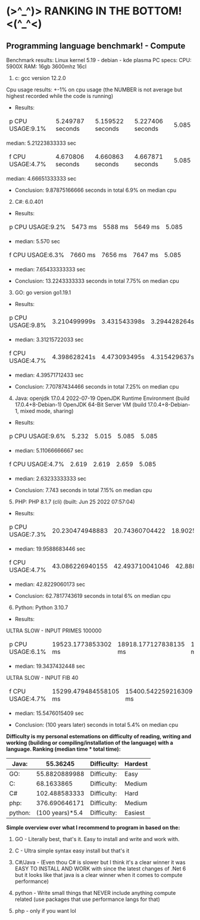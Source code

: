 <h1>(>^_^)> RANKING IN THE BOTTOM! <(^_^<)</h1>
<h2>Programming language benchmark! - Compute</h2>

Benchmark results: Linux kernel 5.19 - debian - kde plasma
PC specs:
CPU: 5900X
RAM: 16gb 3600mhz 16cl

1. c: gcc version 12.2.0

Cpu usage results: +-1% on cpu usage (the NUMBER is not average but highest recorded while the code is running)

* Results:

<table>
<thead>
  <tr>
    <td>p CPU USAGE:9.1%</td>
    <td>5.249787 seconds</td>
    <td>5.159522 seconds</td>
    <td>5.227406 seconds</td>
    <td>5.085</td>
  </tr>
</thead>
</table>

median: 5.21223833333 sec

<table>
<thead>
  <tr>
    <td>f CPU USAGE:4.7%</td>
    <td>4.670806 seconds</td>
    <td>4.660863 seconds</td>
    <td>4.667871 seconds</td>
    <td>5.085</td>
  </tr>
</thead>
</table>

median: 4.66651333333 sec

* Conclusion: 9.87875166666 seconds in total 6.9% on median cpu


2. C#: 6.0.401

* Results:

<table>
<thead>
  <tr>
    <td>p CPU USAGE:9.2%</td>
    <td>5473 ms</td>
    <td>5588 ms</td>
    <td>5649 ms</td>
    <td>5.085</td>
  </tr>
</thead>
</table>

- median: 5.570 sec

<table>
<thead>
  <tr>
    <td>f CPU USAGE:6.3%</td>
    <td>7660 ms</td>
    <td>7656 ms</td>
    <td>7647 ms</td>
    <td>5.085</td>
  </tr>
</thead>
</table>

- median: 7.65433333333 sec

* Conclusion: 13.2243333333 seconds in total 7.75% on median cpu


3. GO: go version go1.19.1

* Results:

<table>
<thead>
  <tr>
    <td>p CPU USAGE:9.8%</td>
    <td>3.210499999s</td>
    <td>3.431543398s</td>
    <td>3.294428264s</td>
    <td>5.085</td>
  </tr>
</thead>
</table>

- median: 3.31215722033 sec

<table>
<thead>
  <tr>
    <td>f CPU USAGE:4.7%</td>
    <td>4.398628241s</td>
    <td>4.473093495s</td>
    <td>4.315429637s</td>
    <td>5.085</td>
  </tr>
</thead>
</table>

- median: 4.39571712433 sec

* Conclusion: 7.70787434466 seconds in total 7.25% on median cpu


4. Java:
openjdk 17.0.4 2022-07-19
OpenJDK Runtime Environment (build 17.0.4+8-Debian-1)
OpenJDK 64-Bit Server VM (build 17.0.4+8-Debian-1, mixed mode, sharing)

* Results:

<table>
<thead>
  <tr>
    <td>p CPU USAGE:9.6%</td>
    <td>5.232</td>
    <td>5.015</td>
    <td>5.085</td>
    <td>5.085</td>
  </tr>
</thead>
</table>

- median: 5.11066666667 sec

<table>
<thead>
  <tr>
    <td>f CPU USAGE:4.7%</td>
    <td>2.619</td>
    <td>2.619</td>
    <td>2.659</td>
    <td>5.085</td>
  </tr>
</thead>
</table>

- median: 2.63233333333 sec

* Conclusion: 7.743 seconds in total 7.15% on median cpu


5. PHP: PHP 8.1.7 (cli) (built: Jun 25 2022 07:57:04)

* Results:

<table>
<thead>
  <tr>
    <td>p CPU USAGE:7.3%</td>
    <td>20.230474948883</td>
    <td>20.74360704422</td>
    <td>18.90252304077</td>
    <td>15942.782878875732 ms</td>
  </tr>
</thead>
</table>

- median: 19.9588683446 sec

<table>
<thead>
  <tr>
    <td>f CPU USAGE:4.7%</td>
    <td>43.086226940155</td>
    <td>42.493710041046</td>
    <td>42.888781070709</td>
    <td>15942.782878875732 ms</td>
  </tr>
</thead>
</table>

- median: 42.8229060173 sec

* Conclusion: 62.7817743619 seconds in total 6% on median cpu


6. Python: Python 3.10.7

* Results:

ULTRA SLOW - INPUT PRIMES 100000
<table>
<thead>
  <tr>
    <td>p CPU USAGE:6.1%</td>
    <td>19523.1773853302 ms</td>
    <td>18918.177127838135 ms</td>
    <td>19589.87522125244 ms</td>
    <td>15942.782878875732 ms</td>
  </tr>
</thead>
</table>

- median: 19.3437432448 sec

ULTRA SLOW - INPUT FIB 40
<table>
<thead>
  <tr>
    <td>f CPU USAGE:4.7%</td>
    <td>15299.479484558105 ms</td>
    <td>15400.542259216309 ms</td>
    <td>15942.782878875732 ms</td>
    <td>15942.782878875732 ms</td>
  </tr>
</thead>
</table>

- median: 15.5476015409 sec

* Conclusion: (100 years later) seconds in total 5.4% on median cpu



<strong>Difficulty is my personal estemations on difficulty of reading, writing and working (building or compiling/installation of the language) with a language.
Ranking (median time * total time):</strong>

<table>
<thead>
  <tr>
    <th>Java:</th>
    <th>55.36245</th>
    <th>Difficulty:</th>
    <th>Hardest</th>
  </tr>
</thead>
<tbody>
  <tr>
    <td>GO:</td>
    <td>55.8820889988</td>
    <td>Difficulty:</td>
    <td>Easy</td>
  </tr>
  <tr>
    <td>C:</td>
    <td>68.1633865</td>
    <td>Difficulty:</td>
    <td>Medium</td>
  </tr>
  <tr>
    <td>C#</td>
    <td>102.488583333</td>
    <td>Difficulty:</td>
    <td>Hard</td>
  </tr>
  <tr>
    <td>php:</td>
    <td>376.690646171</td>
    <td>Difficulty:</td>
    <td>Medium</td>
  </tr>
  <tr>
    <td>python:</td>
    <td>(100 years)*5.4</td>
    <td>Difficulty:</td>
    <td>Easiest</td>
  </tr>
</tbody>
</table>

<strong>Simple overview over what I recommend to program in based on the:</strong>

1. GO - Literally best, that's it. Easy to install and write and work with.

2. C - Ultra simple syntax easy install but that's it

3. C#/Java - (Even thou C# is slower but I think it's a clear winner it was EASY TO INSTALL AND WORK with since
the latest changes of .Net 6 but it looks like that java is a clear winner when it comes to compute performance)

4. python - Write small things that NEVER include anything compute related (use packages that use performance langs for that)

5. php - only if you want lol
